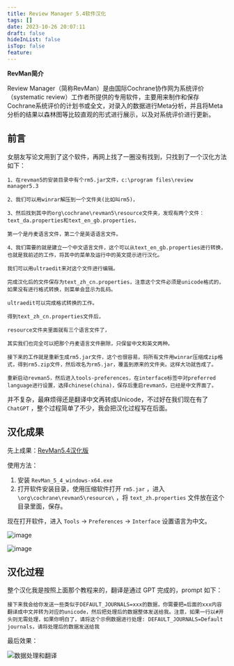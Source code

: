 ```yaml
---
title: Review Manager 5.4软件汉化
tags: []
date: 2023-10-26 20:07:11
draft: false
hideInList: false
isTop: false
feature:
---
```

**RevMan简介**

Review Manager（简称RevMan）是由国际Cochrane协作网为系统评价（systematic review）工作者所提供的专用软件，主要用来制作和保存Cochrane系统评价的计划书或全文，对录入的数据进行Meta分析，并且将Meta分析的结果以森林图等比较直观的形式进行展示，以及对系统评价进行更新。

## 前言

女朋友写论文用到了这个软件，再网上找了一圈没有找到，只找到了一个汉化方法如下：

```
1、在revman5的安装目录中有个rm5.jar文件，c:\program files\review manager5.3

2、我们可以用winrar解压到一个文件夹(比如叫rm5)，

3、然后找到其中的org\cochrane\revman5\resource文件夹，发现有两个文件：text_da.properties和text_en_gb.properties，

第一个是丹麦语言文件，第二个是英语语言文件。

4、我们需要的就是建立一个中文语言文件，这个可以从text_en_gb.properties进行转换，也就是我前述的工作，将其中的菜单及运行中的英文提示进行汉化。

我们可以用ultraedit来对这个文件进行编辑。

完成汉化后的文件保存为text_zh_cn.properties，注意这个文件必须是unicode格式的，如果没有进行格式转换，则菜单会显示为乱码。

ultraedit可以完成格式转换的工作。

得到text_zh_cn.properties文件后，

resource文件夹里面就有三个语言文件了，

其实我们也完全可以把那个丹麦语言文件删除，只保留中文和英文两种。

接下来的工作就是重新生成rm5.jar文件，这个也很容易，将所有文件用winrar压缩成zip格式，得到rm5.zip文件，然后改名为rm5.jar，覆盖到原来的文件夹。这样大功就告成了。

重新启动revman5，然后进入tools-preferences，在interface标签中对preferred language进行设置，选择chinese(china)，保存后重启revman5，已经是中文界面了。
```

并不复杂，最麻烦得还是翻译中文再转成Unicode，不过好在我们现在有了 `ChatGPT` ，整个过程简单了不少，我会把汉化过程写在后面。

## 汉化成果

先上成果：[RevMan5.4汉化版](https://wwoj.lanzouw.com/i2t361cyz04h)

使用方法：

1. 安装 `RevMan_5_4_windows-x64.exe`
2. 打开软件安装目录，使用压缩软件打开 `rm5.jar` ，进入`\org\cochrane\revman5\resource\` ，将 `text_zh.properties` 文件放在这个目录里面，保存。

现在打开软件，进入 `Tools` -> `Preferences` -> `Interface` 设置语言为中文。

![image](https://image-view.yq59.top/2023/10/26/image.png)

![image](https://image-view.yq59.top/2023/10/26/image_1.png)

## 汉化过程

整个汉化我是按照上面那个教程来的，翻译是通过 GPT 完成的，prompt 如下：

```
接下来我会给你发送一些类似于DEFAULT_JOURNALS=xxx的数据，你需要把=后面的xxx内容翻译成中文并转为对应的unicode，然后把处理后的数据整体发送给我。注意，如果一行以#开头则无需处理，如果你明白了，请将这个示例数据进行处理: DEFAULT_JOURNALS=Default journals，请将处理后的数据发送给我
```

最后效果：

![数据处理和翻译](https://image-view.yq59.top/2023/10/27/1653b06b7a61ae.png)

